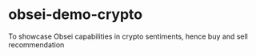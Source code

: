 # obsei-demo-crypto
To showcase Obsei capabilities in crypto sentiments, hence buy and sell recommendation
